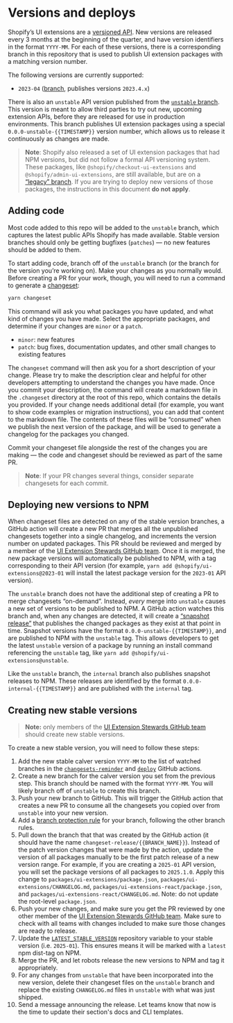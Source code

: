 # Versions and deploys

Shopify’s UI extensions are a [versioned API](https://shopify.dev/api/usage/versioning). New versions are released every 3 months at the beginning of the quarter, and have version identifiers in the format `YYYY-MM`. For each of these versions, there is a corresponding branch in this repository that is used to publish UI extension packages with a matching version number.

The following versions are currently supported:

- `2023-04` ([branch](https://github.com/Shopify/ui-extensions/tree/2023-04), publishes versions `2023.4.x`)

There is also an `unstable` API version published from the [`unstable` branch](https://github.com/Shopify/ui-extensions/tree/unstable). This version is meant to allow third parties to try out new, upcoming extension APIs, before they are released for use in production environments. This branch publishes UI extension packages using a special `0.0.0-unstable-{{TIMESTAMP}}` version number, which allows us to release it continuously as changes are made.

> **Note**: Shopify also released a set of UI extension packages that had NPM versions, but did not follow a formal API versioning system. These packages, like `@shopify/checkout-ui-extensions` and `@shopify/admin-ui-extensions`, are still available, but are on a [“legacy” branch](https://github.com/Shopify/ui-extensions/tree/main). If you are trying to deploy new versions of those packages, the instructions in this document **do not apply**.

## Adding code

Most code added to this repo will be added to the `unstable` branch, which captures the latest public APIs Shopify has made available. Stable version branches should only be getting bugfixes (`patches`) — no new features should be added to them.

To start adding code, branch off of the `unstable` branch (or the branch for the version you’re working on). Make your changes as you normally would. Before creating a PR for your work, though, you will need to run a command to generate a [changeset](https://github.com/changesets/changesets):

```bash
yarn changeset
```

This command will ask you what packages you have updated, and what kind of changes you have made. Select the appropriate packages, and determine if your changes are `minor` or a `patch`.

- `minor`: new features
- `patch`: bug fixes, documentation updates, and other small changes to existing features

The `changeset` command will then ask you for a short description of your change. Please try to make the description clear and helpful for other developers attempting to understand the changes you have made. Once you commit your description, the command will create a markdown file in the `.changeset` directory at the root of this repo, which contains the details you provided. If your change needs additional detail (for example, you want to show code examples or migration instructions), you can add that content to the markdown file. The contents of these files will be “consumed” when we publish the next version of the package, and will be used to generate a changelog for the packages you changed.

Commit your changeset file alongside the rest of the changes you are making — the code and changeset should be reviewed as part of the same PR.

> **Note**: If your PR changes several things, consider separate changesets for each commit.

## Deploying new versions to NPM

When changeset files are detected on any of the stable version branches, a GitHub action will create a new PR that merges all the unpublished changesets together into a single changelog, and increments the version number on updated packages. This PR should be reviewed and merged by a member of the [UI Extension Stewards GitHub team](https://github.com/orgs/Shopify/teams/ui-extension-stewards). Once it is merged, the new package versions will automatically be published to NPM, with a tag corresponding to their API version (for example, `yarn add @shopify/ui-extensions@2023-01` will install the latest package version for the `2023-01` API version).

The `unstable` branch does not have the additional step of creating a PR to merge changesets “on-demand”. Instead, _every_ merge into `unstable` causes a new set of versions to be published to NPM. A GitHub action watches this branch and, when any changes are detected, it will create a [“snapshot release”](https://github.com/changesets/changesets/blob/main/docs/snapshot-releases.md) that publishes the changed packages as they exist at that point in time. Snapshot versions have the format `0.0.0-unstable-{{TIMESTAMP}}`, and are published to NPM with the `unstable` tag. This allows developers to get the latest `unstable` version of a package by running an install command referencing the `unstable` tag, like `yarn add @shopify/ui-extensions@unstable`.

Like the `unstable` branch, the `internal` branch also publishes snapshot releases to NPM. These releases are identified by the format `0.0.0-internal-{{TIMESTAMP}}` and are published with the `internal` tag.

## Creating new stable versions

> **Note:** only members of the [UI Extension Stewards GitHub team](https://github.com/orgs/Shopify/teams/ui-extension-stewards) should create new stable versions.

To create a new stable version, you will need to follow these steps:

1. Add the new stable calver version `YYYY-MM` to the list of watched branches in the [`changesets-reminder`](https://github.com/Shopify/ui-extensions/blob/unstable/.github/workflows/changesets-reminder.yml) and [`deploy`](https://github.com/Shopify/ui-extensions/blob/unstable/.github/workflows/deploy.yml) GitHub actions.
1. Create a new branch for the calver version you set from the previous step. This branch should be named with the format `YYYY-MM`. You will likely branch off of `unstable` to create this branch.
1. Push your new branch to GitHub. This will trigger the GitHub action that creates a new PR to consume all the changesets you copied over from `unstable` into your new version.
1. Add a [branch protection rule](https://github.com/Shopify/ui-extensions/settings/branches) for your branch, following the other branch rules.
1. Pull down the branch that that was created by the GitHub action (it should have the name `changeset-release/{{BRANCH_NAME}}`). Instead of the patch version changes that were made by the action, update the version of all packages manually to be the first patch release of a new version range. For example, if you are creating a `2025-01` API version, you will set the package versions of all packages to `2025.1.0`. Apply this change to `packages/ui-extensions/package.json`, `packages/ui-extensions/CHANGELOG.md`, `packages/ui-extensions-react/package.json`, and `packages/ui-extensions-react/CHANGELOG.md`. Note: do not update the root-level `package.json`.
1. Push your new changes, and make sure you get the PR reviewed by one other member of the [UI Extension Stewards GitHub team](https://github.com/orgs/Shopify/teams/ui-extension-stewards). Make sure to check with all teams with changes included to make sure those changes are ready to release.
1. Update the [`LATEST_STABLE_VERSION`](https://github.com/Shopify/ui-extensions/settings/variables/actions) repository variable to your stable version (i.e. `2025-01`). This ensures means it will be marked with a `latest` npm dist-tag on NPM.
1. Merge the PR, and let robots release the new versions to NPM and tag it appropriately.
1. For any changes from `unstable` that have been incorporated into the new version, delete their changeset files on the `unstable` branch and replace the existing `CHANGELOG.md` files in `unstable` with what was just shipped.
1. Send a message announcing the release. Let teams know that now is the time to update their section's docs and CLI templates.
